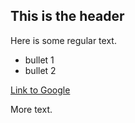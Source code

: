 ## This is the header

Here is some regular text.

 * bullet 1
 * bullet 2

 [Link to Google](http://www.google.ca)

 More text.
 
